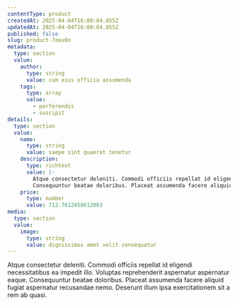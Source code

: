 ```yaml
---
contentType: product
createdAt: 2025-04-04T16:00:04.855Z
updatedAt: 2025-04-04T16:00:04.855Z
published: false
slug: product-7eex6n
metadata:
  type: section
  value:
    author:
      type: string
      value: cum eius officia assumenda
    tags:
      type: array
      value:
        - perferendis
        - suscipit
details:
  type: section
  value:
    name:
      type: string
      value: saepe sint quaerat tenetur
    description:
      type: richtext
      value: |-
        Atque consectetur deleniti. Commodi officiis repellat id eligendi necessitatibus ea impedit illo. Voluptas reprehenderit aspernatur aspernatur eaque.
        Consequuntur beatae doloribus. Placeat assumenda facere aliquid fugiat aspernatur recusandae nemo. Deserunt illum ipsa exercitationem sit a rem ab quasi.
    price:
      type: number
      value: 712.7612458612083
media:
  type: section
  value:
    image:
      type: string
      value: dignissimos amet velit consequatur
---
```


Atque consectetur deleniti. Commodi officiis repellat id eligendi necessitatibus ea impedit illo. Voluptas reprehenderit aspernatur aspernatur eaque.
Consequuntur beatae doloribus. Placeat assumenda facere aliquid fugiat aspernatur recusandae nemo. Deserunt illum ipsa exercitationem sit a rem ab quasi.